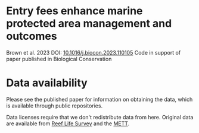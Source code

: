 # Entry fees enhance marine protected area management and outcomes

Brown et al. 2023
DOI: [10.1016/j.biocon.2023.110105](https://doi.org/10.1016/j.biocon.2023.110105)
Code in support of paper published in Biological Conservation

# Data availability

Please see the published paper for information on obtaining the data, which is available through public repositories. 

Data licenses require that we don't redistribute data from here. Original data are available from [Reef Life Survey](https://reeflifesurvey.com/) and the [METT](https://www.protectedplanet.net/en/thematic-areas/protected-areas-management-effectiveness-pame?tab=METT).
